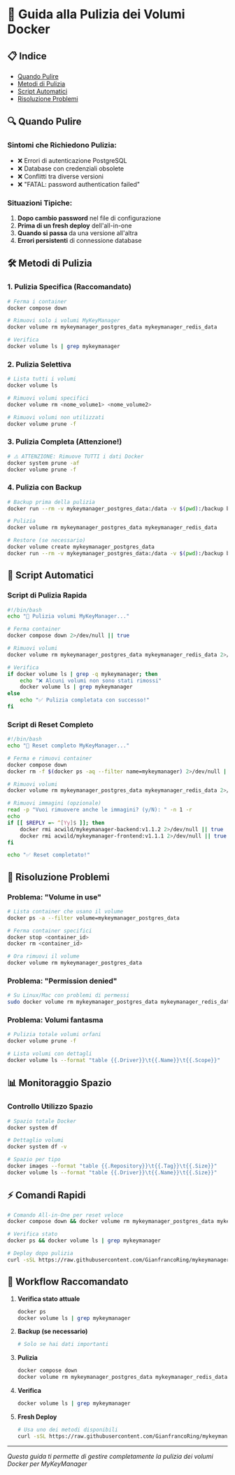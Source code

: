 # 🧹 Guida alla Pulizia dei Volumi Docker

## 📋 Indice
- [Quando Pulire](#quando-pulire)
- [Metodi di Pulizia](#metodi-di-pulizia)
- [Script Automatici](#script-automatici)
- [Risoluzione Problemi](#risoluzione-problemi)

## 🔍 Quando Pulire

### Sintomi che Richiedono Pulizia:
- ❌ Errori di autenticazione PostgreSQL
- ❌ Database con credenziali obsolete
- ❌ Conflitti tra diverse versioni
- ❌ "FATAL: password authentication failed"

### Situazioni Tipiche:
1. **Dopo cambio password** nel file di configurazione
2. **Prima di un fresh deploy** dell'all-in-one
3. **Quando si passa** da una versione all'altra
4. **Errori persistenti** di connessione database

## 🛠️ Metodi di Pulizia

### 1. Pulizia Specifica (Raccomandato)
```bash
# Ferma i container
docker compose down

# Rimuovi solo i volumi MyKeyManager
docker volume rm mykeymanager_postgres_data mykeymanager_redis_data

# Verifica
docker volume ls | grep mykeymanager
```

### 2. Pulizia Selettiva
```bash
# Lista tutti i volumi
docker volume ls

# Rimuovi volumi specifici
docker volume rm <nome_volume1> <nome_volume2>

# Rimuovi volumi non utilizzati
docker volume prune -f
```

### 3. Pulizia Completa (Attenzione!)
```bash
# ⚠️ ATTENZIONE: Rimuove TUTTI i dati Docker
docker system prune -af
docker volume prune -f
```

### 4. Pulizia con Backup
```bash
# Backup prima della pulizia
docker run --rm -v mykeymanager_postgres_data:/data -v $(pwd):/backup busybox tar czf /backup/postgres_backup.tar.gz -C /data .

# Pulizia
docker volume rm mykeymanager_postgres_data mykeymanager_redis_data

# Restore (se necessario)
docker volume create mykeymanager_postgres_data
docker run --rm -v mykeymanager_postgres_data:/data -v $(pwd):/backup busybox tar xzf /backup/postgres_backup.tar.gz -C /data
```

## 🤖 Script Automatici

### Script di Pulizia Rapida
```bash
#!/bin/bash
echo "🧹 Pulizia volumi MyKeyManager..."

# Ferma container
docker compose down 2>/dev/null || true

# Rimuovi volumi
docker volume rm mykeymanager_postgres_data mykeymanager_redis_data 2>/dev/null || echo "Volumi già rimossi"

# Verifica
if docker volume ls | grep -q mykeymanager; then
    echo "❌ Alcuni volumi non sono stati rimossi"
    docker volume ls | grep mykeymanager
else
    echo "✅ Pulizia completata con successo!"
fi
```

### Script di Reset Completo
```bash
#!/bin/bash
echo "🔄 Reset completo MyKeyManager..."

# Ferma e rimuovi container
docker compose down
docker rm -f $(docker ps -aq --filter name=mykeymanager) 2>/dev/null || true

# Rimuovi volumi
docker volume rm mykeymanager_postgres_data mykeymanager_redis_data 2>/dev/null || true

# Rimuovi immagini (opzionale)
read -p "Vuoi rimuovere anche le immagini? (y/N): " -n 1 -r
echo
if [[ $REPLY =~ ^[Yy]$ ]]; then
    docker rmi acwild/mykeymanager-backend:v1.1.2 2>/dev/null || true
    docker rmi acwild/mykeymanager-frontend:v1.1.1 2>/dev/null || true
fi

echo "✅ Reset completato!"
```

## 🔧 Risoluzione Problemi

### Problema: "Volume in use"
```bash
# Lista container che usano il volume
docker ps -a --filter volume=mykeymanager_postgres_data

# Ferma container specifici
docker stop <container_id>
docker rm <container_id>

# Ora rimuovi il volume
docker volume rm mykeymanager_postgres_data
```

### Problema: "Permission denied"
```bash
# Su Linux/Mac con problemi di permessi
sudo docker volume rm mykeymanager_postgres_data mykeymanager_redis_data
```

### Problema: Volumi fantasma
```bash
# Pulizia totale volumi orfani
docker volume prune -f

# Lista volumi con dettagli
docker volume ls --format "table {{.Driver}}\t{{.Name}}\t{{.Scope}}"
```

## 📊 Monitoraggio Spazio

### Controllo Utilizzo Spazio
```bash
# Spazio totale Docker
docker system df

# Dettaglio volumi
docker system df -v

# Spazio per tipo
docker images --format "table {{.Repository}}\t{{.Tag}}\t{{.Size}}"
docker volume ls --format "table {{.Driver}}\t{{.Name}}\t{{.Size}}"
```

## ⚡ Comandi Rapidi

```bash
# Comando All-in-One per reset veloce
docker compose down && docker volume rm mykeymanager_postgres_data mykeymanager_redis_data 2>/dev/null || true && echo "✅ Pronto per fresh deploy!"

# Verifica stato
docker ps && docker volume ls | grep mykeymanager

# Deploy dopo pulizia
curl -sSL https://raw.githubusercontent.com/GianfrancoRing/mykeymanager/main/quick-start-all-in-one.sh | bash
```

## 🔄 Workflow Raccomandato

1. **Verifica stato attuale**
   ```bash
   docker ps
   docker volume ls | grep mykeymanager
   ```

2. **Backup (se necessario)**
   ```bash
   # Solo se hai dati importanti
   ```

3. **Pulizia**
   ```bash
   docker compose down
   docker volume rm mykeymanager_postgres_data mykeymanager_redis_data
   ```

4. **Verifica**
   ```bash
   docker volume ls | grep mykeymanager
   ```

5. **Fresh Deploy**
   ```bash
   # Usa uno dei metodi disponibili
   curl -sSL https://raw.githubusercontent.com/GianfrancoRing/mykeymanager/main/quick-start-all-in-one.sh | bash
   ```

---
*Questa guida ti permette di gestire completamente la pulizia dei volumi Docker per MyKeyManager*
